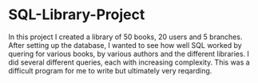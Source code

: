 # SQL-Library-Project

In this project I created a library of 50 books, 20 users and 5 branches.  After setting up the database, I wanted to see how well SQL worked by quering for various books, by various authors and the different libraries.  I did several different queries, each with increasing complexity.  This was a difficult program for me to write but ultimately very reqarding.  
